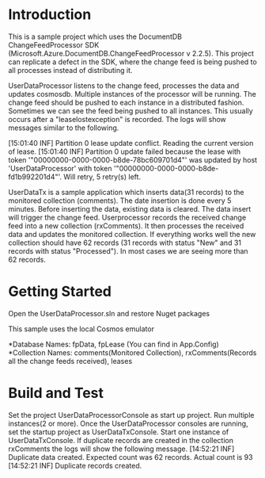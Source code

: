 # Introduction 
This is a sample project which uses the  DocumentDB ChangeFeedProcessor SDK (Microsoft.Azure.DocumentDB.ChangeFeedProcessor v 2.2.5). This project can replicate a defect in the SDK, where the change feed is being pushed to all processes instead of distributing it.  

UserDataProcessor listens to the change feed, processes the data and updates cosmosdb. Multiple instances of the processor will be running. The change feed should be pushed to each instance in a distributed fashion. Sometimes we can see the feed being pushed to all instances. This usually occurs after a "leaselostexception" is recorded. The logs will show messages similar to the following.

[15:01:40 INF] Partition 0 lease update conflict. Reading the current version of lease.
[15:01:40 INF] Partition 0 update failed because the lease with token '"00000000-0000-0000-b8de-78bc609701d4"' was updated by host 'UserDataProcessor' with token '"00000000-0000-0000-b8de-fd1b992201d4"'. Will retry, 5 retry(s) left.


UserDataTx is a sample application which inserts data(31 records) to the monitored collection (comments). The date insertion is done every 5 minutes. Before inserting the data, existing data is cleared. The data insert will trigger the change feed. Userprocessor records the received change feed into a new collection (rxComments). It then processes the received data and updates the monitored collection. If everything works well the new collection should have 62 records (31 records with status "New" and 31 records with status "Processed"). In most cases we are seeing more than 62 records. 

# Getting Started
Open the UserDataProcessor.sln and restore Nuget packages

This sample uses the local Cosmos emulator

*Database Names: fpData, fpLease (You can find in App.Config)
*Collection Names: comments(Monitored Collection), rxComments(Records all the change feeds received), leases 

# Build and Test
Set the project UserDataProcessorConsole as start up project. Run multiple instances(2 or more). Once the UserDataProcessor consoles are running, set the startup project as UserDataTxConsole. Start one instance of UserDataTxConsole. If duplicate records are created in the collection rxComments the logs will show the following message.
[14:52:21 INF] Duplicate data created. Expected count was 62 records. Actual count is 93
[14:52:21 INF] Duplicate records created.



